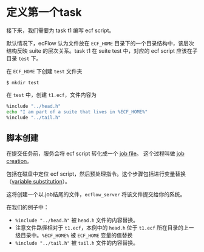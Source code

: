 # 定义第一个task

接下来，我们需要为 task t1 编写 ecf script。

默认情况下，ecFlow 认为文件放在 `ECF_HOME` 目录下的一个目录结构中，该层次结构反映 suite 的层次关系。task t1 在 suite test 中，对应的 ecf script 应该在子目录 `test` 下。

在 `ECF_HOME` 下创建 `test` 文件夹

```text
$ mkdir test
```

在 `test` 中，创建 `t1.ecf`，文件内容为

```bash
%include "../head.h"
echo "I am part of a suite that lives in %ECF_HOME%"
%include "../tail.h"
```

## 脚本创建

在提交任务前，服务会将 ecf script 转化成一个 [job file](https://software.ecmwf.int/wiki/display/ECFLOW/Glossary#term-job-file)。
这个过程叫做 [job creation](https://software.ecmwf.int/wiki/display/ECFLOW/Glossary#term-job-creation)。

包括在磁盘中定位 ecf script，然后预处理指令。这个步骤包括进行变量替换
（[variable substitution](https://software.ecmwf.int/wiki/display/ECFLOW/Glossary#term-variable-substitution)）。

这将创建一个以.job结尾的文件，`ecflow_server` 将该文件提交给你的系统。

在我们的例子中：

- `%include "../head.h"` 被 `head.h` 文件的内容替换。
- 注意文件路径相对于 `t1.ecf`，本例中的 `head.h` 位于 `t1.ecf` 所在目录的上一级目录中。`%ECF_HOME%` 被 `ECF_HOME` 变量的值替换
- `%include "../tail.h"` 被 `tail.h` 文件的内容替换。
